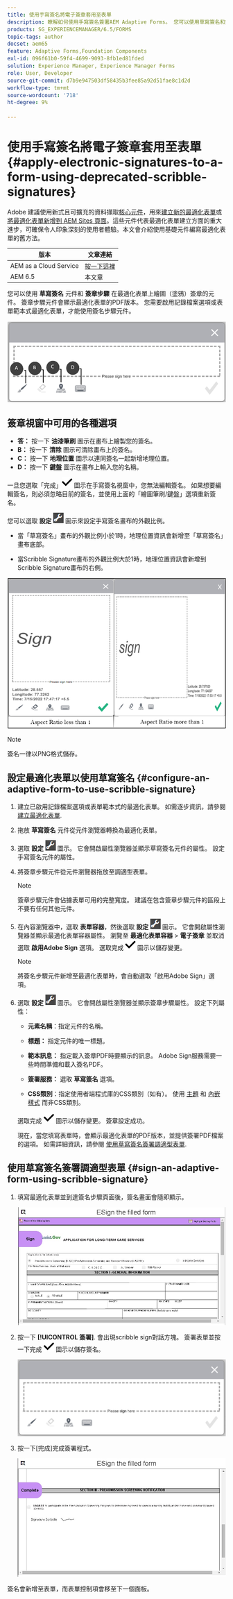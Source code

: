 ```yaml
---
title: 使用手寫簽名將電子簽章套用至表單
description: 瞭解如何使用手寫簽名簽署AEM Adaptive Forms。 您可以使用草寫簽名和簽名步驟在表單上繪製簽名。
products: SG_EXPERIENCEMANAGER/6.5/FORMS
topic-tags: author
docset: aem65
feature: Adaptive Forms,Foundation Components
exl-id: 096f61b0-59f4-4699-9093-8fb1ed81fded
solution: Experience Manager, Experience Manager Forms
role: User, Developer
source-git-commit: d7b9e947503df58435b3fee85a92d51fae8c1d2d
workflow-type: tm+mt
source-wordcount: '718'
ht-degree: 9%

---
```


# 使用手寫簽名將電子簽章套用至表單{#apply-electronic-signatures-to-a-form-using-deprecated-scribble-signatures}

<span class="preview">Adobe 建議使用新式且可擴充的資料擷取[核心元件](https://experienceleague.adobe.com/docs/experience-manager-core-components/using/adaptive-forms/introduction.html)，用來[建立新的最適化表單](/help/forms/using/create-an-adaptive-form-core-components.md)或[將最適化表單新增到 AEM Sites 頁面](/help/forms/using/create-or-add-an-adaptive-form-to-aem-sites-page.md)。這些元件代表最適化表單建立方面的重大進步，可確保令人印象深刻的使用者體驗。本文會介紹使用基礎元件編寫最適化表單的舊方法。</span>


| 版本 | 文章連結 |
| -------- | ---------------------------- |
| AEM as a Cloud Service  | [按一下這裡](https://experienceleague.adobe.com/docs/experience-manager-cloud-service/content/forms/adaptive-forms-authoring/authoring-adaptive-forms-foundation-components/add-components-to-an-adaptive-form/signing-forms-using-scribble.html) |
| AEM 6.5 | 本文章 |


您可以使用 **草寫簽名** 元件和 **簽章步驟** 在最適化表單上繪圖（塗鴉）簽章的元件。 簽章步驟元件會顯示最適化表單的PDF版本。 您需要啟用記錄檔案選項或表單範本式最適化表單，才能使用簽名步驟元件。

![手寫簽名對話方塊](/help/forms/using/assets/scribble-signature.png)

## 簽章視窗中可用的各種選項

* **答：** 按一下 **油漆筆刷** 圖示在畫布上繪製您的簽名。
* **B：** 按一下 **清除** 圖示可清除畫布上的簽名。
* **C：** 按一下 **地理位置** 圖示以連同簽名一起新增地理位置。
* **D：** 按一下 **鍵盤** 圖示在畫布上輸入您的名稱。

一旦您選取「完成」![aem_6_3_forms_save](assets/aem_6_3_forms_save.png) 圖示在手寫簽名視窗中，您無法編輯簽名。 如果想要編輯簽名，則必須忽略目前的簽名，並使用上面的「繪圖筆刷/鍵盤」選項重新簽名。

您可以選取 **設定** ![設定](assets/configure.png) 圖示來設定手寫簽名畫布的外觀比例。
* 當「草寫簽名」畫布的外觀比例小於1時，地理位置資訊會新增至「草寫簽名」畫布底部。

* 當Scribble Signature畫布的外觀比例大於1時，地理位置資訊會新增到Scribble Signature畫布的右側。

![手寫簽章 — bottom](/help/forms/using/assets/scribble-signature-aspectratio.PNG)


>[!NOTE]
>
>簽名一律以PNG格式儲存。
>

## 設定最適化表單以使用草寫簽名 {#configure-an-adaptive-form-to-use-scribble-signature}

1. 建立已啟用記錄檔案選項或表單範本式的最適化表單。 如需逐步資訊，請參閱 [建立最適化表單](../../forms/using/creating-adaptive-form.md).
1. 拖放 **草寫簽名** 元件從元件瀏覽器轉換為最適化表單。
1. 選取 **設定** ![設定](assets/configure.png) 圖示。 它會開啟屬性瀏覽器並顯示草寫簽名元件的屬性。 設定手寫簽名元件的屬性。
1. 將簽章步驟元件從元件瀏覽器拖放至調適型表單。

   >[!NOTE]
   >
   >簽章步驟元件會佔據表單可用的完整寬度。 建議在包含簽章步驟元件的區段上不要有任何其他元件。
   >

1. 在內容瀏覽器中，選取 **表單容器**，然後選取 **設定** ![設定](/help/forms/using/assets/configure.png) 圖示。 它會開啟屬性瀏覽器並顯示最適化表單容器屬性。 瀏覽至 **最適化表單容器** > **電子簽章** 並取消選取 **啟用Adobe Sign** 選項。 選取完成 ![aem_6_3_forms_save](assets/aem_6_3_forms_save.png) 圖示以儲存變更。

   >[!NOTE]
   >
   >將簽名步驟元件新增至最適化表單時，會自動選取「啟用Adobe Sign」選項。
   >

1. 選取 **設定** ![設定](assets/configure.png) 圖示。 它會開啟屬性瀏覽器並顯示簽章步驟屬性。 設定下列屬性：

   * **元素名稱**：指定元件的名稱。

   * **標題：** 指定元件的唯一標題。
   * **範本訊息：** 指定載入簽章PDF時要顯示的訊息。 Adobe Sign服務需要一些時間準備和載入簽名PDF。
   * **簽署服務：** 選取 **草寫簽名** 選項。

   * **CSS類別**：指定使用者端程式庫的CSS類別（如有）。 使用 [主題](../../forms/using/themes.md) 和 [內嵌樣式](../../forms/using/inline-style-adaptive-forms.md) 而非CSS類別。

   選取完成 ![aem_6_3_forms_save](assets/aem_6_3_forms_save.png) 圖示以儲存變更。 簽章設定成功。

   現在，當您填寫表單時，會顯示最適化表單的PDF版本，並提供簽署PDF檔案的選項。 如需詳細資訊，請參閱 [使用草寫簽名簽署調適型表單](../../forms/using/signing-forms-using-scribble.md#sign-an-adaptive-form-using-scribble-signature).

## 使用草寫簽名簽署調適型表單 {#sign-an-adaptive-form-using-scribble-signature}

1. 填寫最適化表單並到達簽名步驟頁面後，簽名畫面會隨即顯示。

   ![手寫簽名對話方塊](/help/forms/using/assets/esignscribblesign.jpg)

1. 按一下 **[!UICONTROL 簽署]**. 會出現scribble sign對話方塊。 簽署表單並按一下完成 ![aem_6_3_forms_save](assets/aem_6_3_forms_save.png) 圖示以儲存簽名。

   ![手寫簽名對話方塊](/help/forms/using/assets/scribblewidget.png)

1. 按一下[完成]完成簽署程式。

   ![完成簽署程式](/help/forms/using/assets/scribblecomplete.jpg)

簽名會新增至表單，而表單控制項會移至下一個面板。
